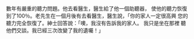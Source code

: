 數年有嚴重的聽力問題。他去看醫生，醫生給了他一個助聽器， 使他的聽力恢復 到了100％。老先生在一個月後有去看醫生，醫生說，「你的家人一定很高興 您的聽力完全恢復了。紳士回答說：「噢，我沒有告訴我的家人。 我只是坐在那裡 聽他們交談。我已經三次改變了我的遺囑！」